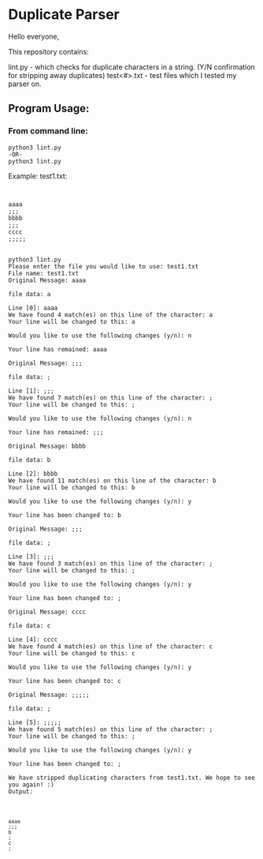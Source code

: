 <h1> Duplicate Parser </h1>

Hello everyone,


This repository contains:

lint.py - which checks for duplicate characters in a string. (Y/N confirmation for stripping away duplicates)
test<#>.txt - test files which I tested my parser on.


<h2> Program Usage: </h2>

<h3> From command line: </h3>
<pre><code>python3 lint.py
-OR-
python3 lint.py <name of file you want to parse>
</code></pre>

Example:
test1.txt:
<pre><code>

aaaa
;;;
bbbb
;;;
cccc
;;;;;
</code></pre>
    


<pre><code>
python3 lint.py
Please enter the file you would like to use: test1.txt
File name: test1.txt
Original Message: aaaa

file data: a

Line [0]: aaaa
We have found 4 match(es) on this line of the character: a
Your line will be changed to this: a

Would you like to use the following changes (y/n): n

Your line has remained: aaaa

Original Message: ;;;

file data: ;

Line [1]: ;;;
We have found 7 match(es) on this line of the character: ;
Your line will be changed to this: ;

Would you like to use the following changes (y/n): n

Your line has remained: ;;;

Original Message: bbbb

file data: b

Line [2]: bbbb
We have found 11 match(es) on this line of the character: b
Your line will be changed to this: b

Would you like to use the following changes (y/n): y

Your line has been changed to: b

Original Message: ;;;

file data: ;

Line [3]: ;;;
We have found 3 match(es) on this line of the character: ;
Your line will be changed to this: ;

Would you like to use the following changes (y/n): y

Your line has been changed to: ;

Original Message: cccc

file data: c

Line [4]: cccc
We have found 4 match(es) on this line of the character: c
Your line will be changed to this: c

Would you like to use the following changes (y/n): y

Your line has been changed to: c

Original Message: ;;;;;

file data: ;

Line [5]: ;;;;;
We have found 5 match(es) on this line of the character: ;
Your line will be changed to this: ;

Would you like to use the following changes (y/n): y

Your line has been changed to: ;

We have stripped duplicating characters from test1.txt. We hope to see you again! :)
Output:

<pre><code>

aaaa
;;;
b
;
c
;




</code></pre>
